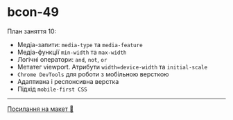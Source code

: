 # bcon-49

План заняття 10:

- Медіа-запити: `media-type` та `media-feature`
- Медіа-функції `min-width` та `max-width`
- Логічні оператори: `and`, `not`, `or`
- Метатег viewport. Атрибути `width=device-width` та `initial-scale`
- `Chrome DevTools` для роботи з мобільною версткою
- Адаптивна і респонсивна верстка
- Підхід `mobile-first CSS`

---

[Посилання на макет 🎨](https://www.figma.com/file/z6Rb84e4NKxe66QNokOWA8/Barbershop-EN?node-id=1374%3A32)
